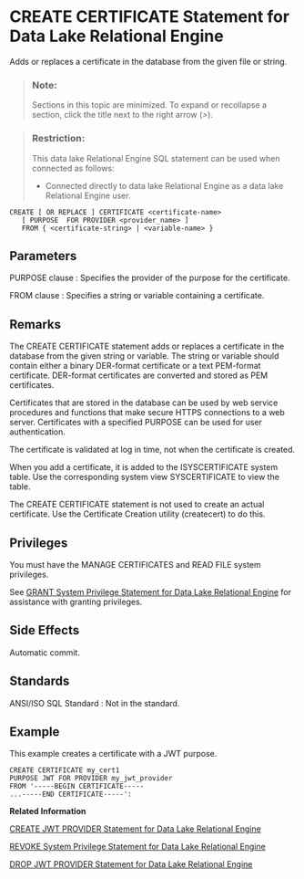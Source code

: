 <!-- loio816b6bb36ce21014a7a7a27482e677e1 -->

# CREATE CERTIFICATE Statement for Data Lake Relational Engine

Adds or replaces a certificate in the database from the given file or string.



> ### Note:  
> Sections in this topic are minimized. To expand or recollapse a section, click the title next to the right arrow \(*\>*\).



> ### Restriction:  
> This data lake Relational Engine SQL statement can be used when connected as follows:
> 
> -   Connected directly to data lake Relational Engine as a data lake Relational Engine user.



```
CREATE [ OR REPLACE ] CERTIFICATE <certificate-name>
   [ PURPOSE  FOR PROVIDER <provider_name> ]
   FROM { <certificate-string> | <variable-name> }

```



## Parameters

 PURPOSE clause
 :   Specifies the provider of the purpose for the certificate.

  FROM clause
 :   Specifies a string or variable containing a certificate.

 

## Remarks

The CREATE CERTIFICATE statement adds or replaces a certificate in the database from the given string or variable. The string or variable should contain either a binary DER-format certificate or a text PEM-format certificate. DER-format certificates are converted and stored as PEM certificates.

Certificates that are stored in the database can be used by web service procedures and functions that make secure HTTPS connections to a web server. Certificates with a specified PURPOSE can be used for user authentication.

The certificate is validated at log in time, not when the certificate is created.

When you add a certificate, it is added to the ISYSCERTIFICATE system table. Use the corresponding system view SYSCERTIFICATE to view the table.

The CREATE CERTIFICATE statement is not used to create an actual certificate. Use the Certificate Creation utility \(createcert\) to do this.



## Privileges

You must have the MANAGE CERTIFICATES and READ FILE system privileges.

See [GRANT System Privilege Statement for Data Lake Relational Engine](grant-system-privilege-statement-for-data-lake-relational-engine-a3dfcb0.md) for assistance with granting privileges.



## Side Effects

Automatic commit.



## Standards

 ANSI/ISO SQL Standard
 :   Not in the standard.

 

<a name="loio816b6bb36ce21014a7a7a27482e677e1__section_gwx_f3p_p4b"/>

## Example

This example creates a certificate with a JWT purpose.

```
CREATE CERTIFICATE my_cert1
PURPOSE JWT FOR PROVIDER my_jwt_provider
FROM '-----BEGIN CERTIFICATE-----
...-----END CERTIFICATE-----':
```

**Related Information**  


[CREATE JWT PROVIDER Statement for Data Lake Relational Engine](create-jwt-provider-statement-for-data-lake-relational-engine-49b7ee1.md "Defines a JWT provider in the data lake Relational Engine database.")

[REVOKE System Privilege Statement for Data Lake Relational Engine](revoke-system-privilege-statement-for-data-lake-relational-engine-a3eadda.md "Removes specific system privileges from specific users and the right to administer the privilege.")

[DROP JWT PROVIDER Statement for Data Lake Relational Engine](drop-jwt-provider-statement-for-data-lake-relational-engine-c20d71c.md "Drops a JWT provider from the data lake Relational Engine database.")


